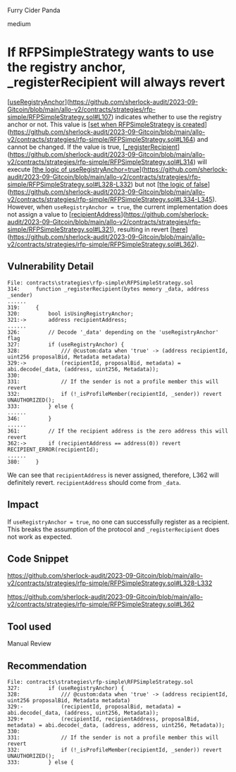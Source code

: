Furry Cider Panda

medium

# If RFPSimpleStrategy wants to use the registry anchor, _registerRecipient will always revert

[[useRegistryAnchor](https://github.com/sherlock-audit/2023-09-Gitcoin/blob/main/allo-v2/contracts/strategies/rfp-simple/RFPSimpleStrategy.sol#L107)](https://github.com/sherlock-audit/2023-09-Gitcoin/blob/main/allo-v2/contracts/strategies/rfp-simple/RFPSimpleStrategy.sol#L107) indicates whether to use the registry anchor or not. This value is [[set when RFPSimpleStrategy is created](https://github.com/sherlock-audit/2023-09-Gitcoin/blob/main/allo-v2/contracts/strategies/rfp-simple/RFPSimpleStrategy.sol#L164)](https://github.com/sherlock-audit/2023-09-Gitcoin/blob/main/allo-v2/contracts/strategies/rfp-simple/RFPSimpleStrategy.sol#L164) and cannot be changed. If the value is true, [[_registerRecipient](https://github.com/sherlock-audit/2023-09-Gitcoin/blob/main/allo-v2/contracts/strategies/rfp-simple/RFPSimpleStrategy.sol#L314)](https://github.com/sherlock-audit/2023-09-Gitcoin/blob/main/allo-v2/contracts/strategies/rfp-simple/RFPSimpleStrategy.sol#L314) will execute [[the logic of useRegistryAnchor=true](https://github.com/sherlock-audit/2023-09-Gitcoin/blob/main/allo-v2/contracts/strategies/rfp-simple/RFPSimpleStrategy.sol#L328-L332)](https://github.com/sherlock-audit/2023-09-Gitcoin/blob/main/allo-v2/contracts/strategies/rfp-simple/RFPSimpleStrategy.sol#L328-L332) but not [[the logic of false](https://github.com/sherlock-audit/2023-09-Gitcoin/blob/main/allo-v2/contracts/strategies/rfp-simple/RFPSimpleStrategy.sol#L334-L345)](https://github.com/sherlock-audit/2023-09-Gitcoin/blob/main/allo-v2/contracts/strategies/rfp-simple/RFPSimpleStrategy.sol#L334-L345). However, when `useRegistryAnchor = true`, the current implementation does not assign a value to [[recipientAddress](https://github.com/sherlock-audit/2023-09-Gitcoin/blob/main/allo-v2/contracts/strategies/rfp-simple/RFPSimpleStrategy.sol#L321)](https://github.com/sherlock-audit/2023-09-Gitcoin/blob/main/allo-v2/contracts/strategies/rfp-simple/RFPSimpleStrategy.sol#L321), resulting in revert [[here](https://github.com/sherlock-audit/2023-09-Gitcoin/blob/main/allo-v2/contracts/strategies/rfp-simple/RFPSimpleStrategy.sol#L362)](https://github.com/sherlock-audit/2023-09-Gitcoin/blob/main/allo-v2/contracts/strategies/rfp-simple/RFPSimpleStrategy.sol#L362).

## Vulnerability Detail

```solidity
File: contracts\strategies\rfp-simple\RFPSimpleStrategy.sol
314:     function _registerRecipient(bytes memory _data, address _sender)
......
319:     {
320:         bool isUsingRegistryAnchor;
321:->       address recipientAddress;
......
326:         // Decode '_data' depending on the 'useRegistryAnchor' flag
327:         if (useRegistryAnchor) {
328:             /// @custom:data when 'true' -> (address recipientId, uint256 proposalBid, Metadata metadata)
329:->           (recipientId, proposalBid, metadata) = abi.decode(_data, (address, uint256, Metadata));
330: 
331:             // If the sender is not a profile member this will revert
332:             if (!_isProfileMember(recipientId, _sender)) revert UNAUTHORIZED();
333:         } else {
......
346:         }
......
361:         // If the recipient address is the zero address this will revert
362:->       if (recipientAddress == address(0)) revert RECIPIENT_ERROR(recipientId);
......
380:     }
```

We can see that `recipientAddress` is never assigned, therefore, L362 will definitely revert. `recipientAddress` should come from `_data`.

## Impact

If `useRegistryAnchor = true`, no one can successfully register as a recipient. This breaks the assumption of the protocol and `_registerRecipient` does not work as expected.

## Code Snippet

https://github.com/sherlock-audit/2023-09-Gitcoin/blob/main/allo-v2/contracts/strategies/rfp-simple/RFPSimpleStrategy.sol#L328-L332

https://github.com/sherlock-audit/2023-09-Gitcoin/blob/main/allo-v2/contracts/strategies/rfp-simple/RFPSimpleStrategy.sol#L362

## Tool used

Manual Review

## Recommendation

```fix
File: contracts\strategies\rfp-simple\RFPSimpleStrategy.sol
327:         if (useRegistryAnchor) {
328:             /// @custom:data when 'true' -> (address recipientId, uint256 proposalBid, Metadata metadata)
329:-            (recipientId, proposalBid, metadata) = abi.decode(_data, (address, uint256, Metadata));
329:+            (recipientId, recipientAddress, proposalBid, metadata) = abi.decode(_data, (address, address, uint256, Metadata));
330: 
331:             // If the sender is not a profile member this will revert
332:             if (!_isProfileMember(recipientId, _sender)) revert UNAUTHORIZED();
333:         } else {
```